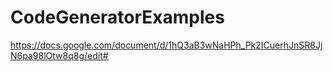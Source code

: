 # CodeGeneratorExamples

https://docs.google.com/document/d/1hQ3aB3wNaHPh_Pk2ICuerhJnSR8JjN6pa98lOtw8q8g/edit#
